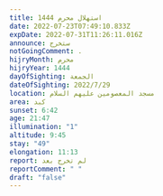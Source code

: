```yaml
---
title: استهلال محرم 1444
date: 2022-07-23T07:49:10.833Z
expDate: 2022-07-31T11:26:11.016Z
announce: ستخرج
notGoingComment: .
hijryMonth: محرم
hijryYear: 1444
dayOfSighting: الجمعة
dateOfSighting: 2022/7/29
location: مسجد المعصومين عليهم السلام
area: كبد
sunset: 6:42
age: 21:47
illumination: "1"
altitude: 9:45
stay: "49"
elongation: 11:13
report: لم تخرج بعد
reportComment: " "
draft: "false"
---
```

